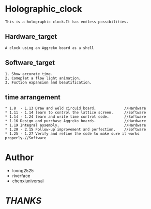 # Holographic_clock
    This is a holographic clock.It has endless possibilities.    
## Hardware_target
    A clock using an Aggreko board as a shell
## Software_target
    1. Show accurate time.
    2. Comeplet a flow light animation.
    3. Fuction expansion and beautification.
## time arrangement
    * 1.8  - 1.13 Draw and weld circuid board.             //Hardware
    * 1.11 - 1.14 learn to control the lattice screen.     //Software
    * 1.14 - 1.24 learn and write time control code.       //Software
    * 1.16 Design and purchase Aggreko boards.             //Hardware
    * 1.19 Integral assembly.                              //Hardware
    * 1.20 - 2.15 Follow-up improvement and perfection.    //Software
    * 1.25 - 1.27 Verify and refine the code to make sure it works properly.//Software
# Author
* loong2525
* riverface
* chenxiuniversal
# ***THANKS***

